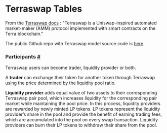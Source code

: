 # Terraswap Tables

From the [Terraswap docs](https://docs.terraswap.io/) : "Terraswap is a Uniswap-inspired automated market-maker (AMM) protocol implemented with smart contracts on the Terra blockchain."

The public Github repo with Terraswap model source code is [here](https://github.com/FlipsideCrypto/sql\_models/tree/main/models/terra/swap).

### Participants [#](https://docs.terraswap.io/#participants) <a href="#participants" id="participants"></a>

Terraswap users can become trader, liquidity provider or both.

A **trader** can exchange their token for another token through Terraswap using the price determined by the liquidity pool ratio.

**Liquidity provider** adds equal value of two assets to their corresponding Terraswap pair pool, which increases liquidity for the corresponding pair market while maintaining the pool price. In this process, liquidity providers are rewarded by newly minted LP tokens. LP tokens represent the liquidity provider’s share in the pool and provide the benefit of earning trading fees, which are accumulated into the pool on every swap transaction. Liquidity providers can burn their LP tokens to withdraw their share from the pool.

